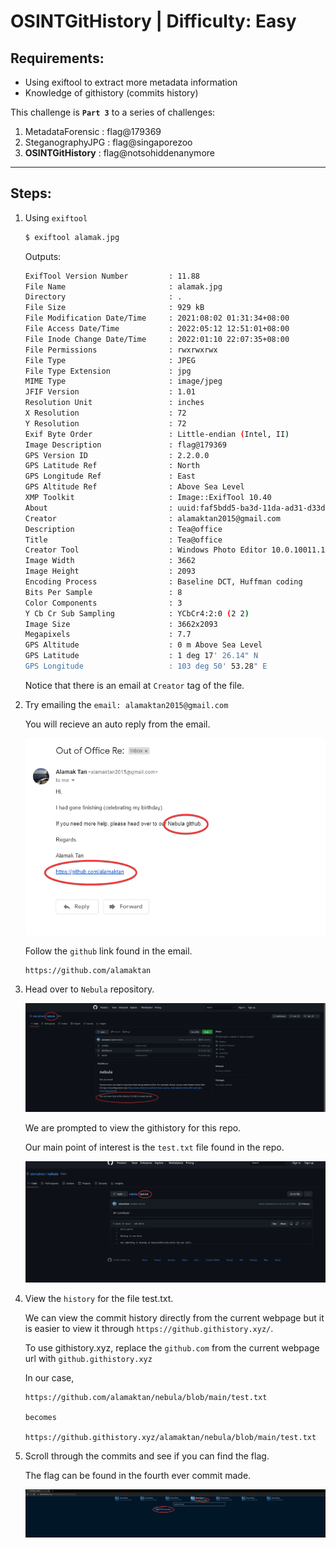 # OSINTGitHistory | Difficulty: Easy

## Requirements:

- Using exiftool to extract more metadata information
- Knowledge of githistory (commits history)

This challenge is **`Part 3`** to a series of challenges:

1. MetadataForensic : flag@179369
2. SteganographyJPG : flag@singaporezoo
3. **OSINTGitHistory** : flag@notsohiddenanymore

---

## Steps:

1.  Using `exiftool`

    ```bash
    $ exiftool alamak.jpg
    ```

    Outputs:

    ```bash
    ExifTool Version Number         : 11.88
    File Name                       : alamak.jpg
    Directory                       : .
    File Size                       : 929 kB
    File Modification Date/Time     : 2021:08:02 01:31:34+08:00
    File Access Date/Time           : 2022:05:12 12:51:01+08:00
    File Inode Change Date/Time     : 2022:01:10 22:07:35+08:00
    File Permissions                : rwxrwxrwx
    File Type                       : JPEG
    File Type Extension             : jpg
    MIME Type                       : image/jpeg
    JFIF Version                    : 1.01
    Resolution Unit                 : inches
    X Resolution                    : 72
    Y Resolution                    : 72
    Exif Byte Order                 : Little-endian (Intel, II)
    Image Description               : flag@179369
    GPS Version ID                  : 2.2.0.0
    GPS Latitude Ref                : North
    GPS Longitude Ref               : East
    GPS Altitude Ref                : Above Sea Level
    XMP Toolkit                     : Image::ExifTool 10.40
    About                           : uuid:faf5bdd5-ba3d-11da-ad31-d33d75182f1b
    Creator                         : alamaktan2015@gmail.com
    Description                     : Tea@office
    Title                           : Tea@office
    Creator Tool                    : Windows Photo Editor 10.0.10011.16384
    Image Width                     : 3662
    Image Height                    : 2093
    Encoding Process                : Baseline DCT, Huffman coding
    Bits Per Sample                 : 8
    Color Components                : 3
    Y Cb Cr Sub Sampling            : YCbCr4:2:0 (2 2)
    Image Size                      : 3662x2093
    Megapixels                      : 7.7
    GPS Altitude                    : 0 m Above Sea Level
    GPS Latitude                    : 1 deg 17' 26.14" N
    GPS Longitude                   : 103 deg 50' 53.28" E
    ```

    Notice that there is an email at `Creator` tag of the file.

2.  Try emailing the `email: alamaktan2015@gmail.com`

    You will recieve an auto reply from the email.

    ![Auto reply](Guide-Media/chrome_2LRlA95RW8.png)

    Follow the `github` link found in the email.

        https://github.com/alamaktan

3.  Head over to `Nebula` repository.

    ![Nebula repo](Guide-Media/chrome_P6iVsh6jZi.png)

    We are prompted to view the githistory for this repo.

    Our main point of interest is the `test.txt` file found in the repo.

    ![test.txt](Guide-Media/chrome_P7Y8rvLWQZ.png)

4.  View the `history` for the file test.txt.

    We can view the commit history directly from the current webpage but it is easier to view it through `https://github.githistory.xyz/`.

    To use githistory.xyz, replace the `github.com` from the current webpage url with `github.githistory.xyz`

    In our case,

        https://github.com/alamaktan/nebula/blob/main/test.txt

        becomes

        https://github.githistory.xyz/alamaktan/nebula/blob/main/test.txt

5.  Scroll through the commits and see if you can find the flag.

    The flag can be found in the fourth ever commit made.

    ![Flag](Guide-Media/chrome_jtIrtwPgyT.png)
